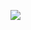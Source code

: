 ![](https://komarev.com/ghpvc/?username=devkennyy&style=flat-square&label=visitors&color=448c54)

<!-- ![My GitHub stats](https://github-readme-stats.vercel.app/api?username=devkennyy&theme=vue-dark&show_icons=true) -->

<!--<a href="https://github.com/ryo-ma/github-profile-trophy"><img src="https://github-profile-trophy.vercel.app/?username=devkennyy"/></a> </p>
 -->
